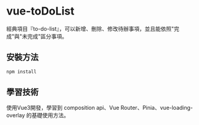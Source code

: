 # vue-toDoList

經典項目『to-do-list』，可以新增、刪除、修改待辦事項，並且能依照"完成"與"未完成"區分事項。

## 安裝方法


```bash
npm install
```

## 學習技術

使用Vue3開發，學習到 composition api、Vue Router、Pinia、vue-loading-overlay 的基礎使用方法。

